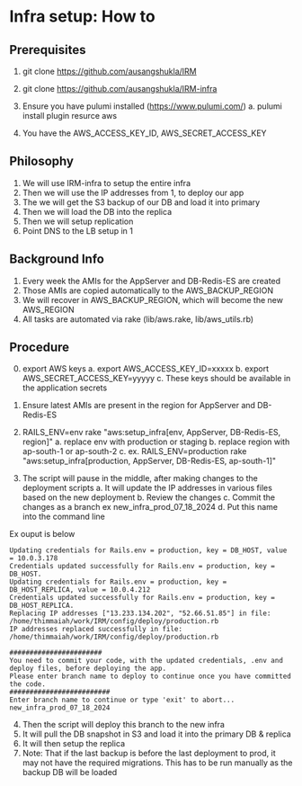 # Infra setup: How to

## Prerequisites
1. git clone https://github.com/ausangshukla/IRM
2. git clone https://github.com/ausangshukla/IRM-infra
3. Ensure you have pulumi installed (https://www.pulumi.com/)
    a. pulumi install plugin resurce aws
    
4. You have the AWS_ACCESS_KEY_ID, AWS_SECRET_ACCESS_KEY 

## Philosophy
1. We will use IRM-infra to setup the entire infra
2. Then we will use the IP addresses from 1, to deploy our app
3. The we will get the S3 backup of our DB and load it into primary
4. Then we will load the DB into the replica
5. Then we will setup replication
6. Point DNS to the LB setup in 1

## Background Info
1. Every week the AMIs for the AppServer and DB-Redis-ES are created
2. Those AMIs are copied automatically to the AWS_BACKUP_REGION
3. We will recover in AWS_BACKUP_REGION, which will become the new AWS_REGION
4. All tasks are automated via rake (lib/aws.rake, lib/aws_utils.rb)

## Procedure
0. export AWS keys
    a. export AWS_ACCESS_KEY_ID=xxxxx
    b. export AWS_SECRET_ACCESS_KEY=yyyyy
    c. These keys should be available in the application secrets
1.	Ensure latest AMIs are present in the region for AppServer and DB-Redis-ES
2.	RAILS_ENV=env rake "aws:setup_infra[env, AppServer, DB-Redis-ES, region]"
    a.	replace env with production or staging
    b.	replace region with ap-south-1 or ap-south-2
    c.	ex. RAILS_ENV=production rake "aws:setup_infra[production, AppServer, DB-Redis-ES, ap-south-1]"
	
3.	The script will pause in the middle, after making changes to the deployment scripts
    a.	It will update the IP addresses in various files based on the new deployment
    b.	Review the changes
    c.	Commit the changes as a branch ex new_infra_prod_07_18_2024
    d.	Put this name into the command line

Ex ouput is below  

    Updating credentials for Rails.env = production, key = DB_HOST, value = 10.0.3.178
    Credentials updated successfully for Rails.env = production, key = DB_HOST.
    Updating credentials for Rails.env = production, key = DB_HOST_REPLICA, value = 10.0.4.212
    Credentials updated successfully for Rails.env = production, key = DB_HOST_REPLICA.
    Replacing IP addresses ["13.233.134.202", "52.66.51.85"] in file: /home/thimmaiah/work/IRM/config/deploy/production.rb
    IP addresses replaced successfully in file: /home/thimmaiah/work/IRM/config/deploy/production.rb

    #######################
    You need to commit your code, with the updated credentials, .env and deploy files, before deploying the app.
    Please enter branch name to deploy to continue once you have committed the code.
    #########################
    Enter branch name to continue or type 'exit' to abort...
    new_infra_prod_07_18_2024


4.	Then the script will deploy this branch to the new infra
5.	It will pull the DB snapshot in S3 and load it into the primary DB & replica
6.	It will then setup the replica
7.	Note: That if the last backup is before the last deployment to prod, it may not have the required migrations. This has to be run manually as the backup DB will be loaded	

